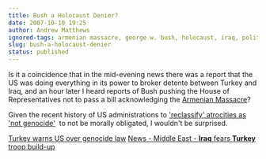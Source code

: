 ```yaml
---
title: Bush a Holocaust Denier?
date: 2007-10-10 19:25
author: Andrew Matthews
ignored-tags: armenian massacre, george w. bush, holocaust, iraq, politics
slug: bush-a-holocaust-denier
status: published
---
```


Is it a coincidence that in the mid-evening news there was a report that the US was doing everything in its power to broker detente between Turkey and Iraq, and an hour later I heard reports of Bush pushing the House of Representatives not to pass a bill acknowledging the [Armenian Massacre](http://en.wikipedia.org/wiki/Armenian_massacre)?

Given the recent history of US administrations to ['reclassify' atrocities as 'not genocide'](http://en.wikipedia.org/wiki/Role_of_the_international_community_in_the_Rwandan_Genocide#The_United_States)  to not be morally obligated, I wouldn't be surprised.

[Turkey warns US over genocide law](http://news.bbc.co.uk/2/hi/europe/7035597.stm)
[News - Middle East - **Iraq** fears **Turkey** troop build-up](http://news.bbc.co.uk/2/hi/middle_east/6284718.stm)
